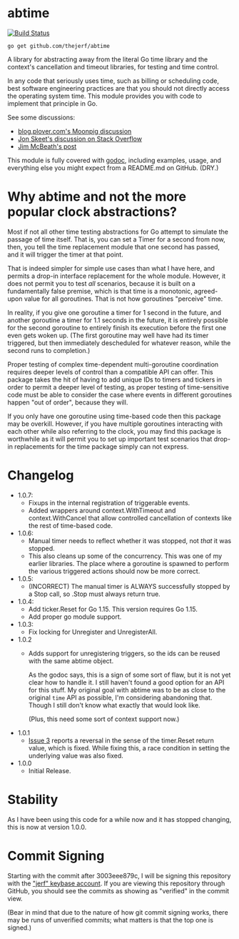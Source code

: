 # abtime

[![Build Status](https://travis-ci.org/thejerf/abtime.png?branch=master)](https://travis-ci.org/thejerf/abtime)

    go get github.com/thejerf/abtime

A library for abstracting away from the literal Go time library and the
context's cancellation and timeout libraries, for testing and time control.

In any code that seriously uses time, such as billing or scheduling code,
best software engineering practices are that you should not directly
access the operating system time. This module provides you with code to
implement that principle in Go.

See some discussions:

* [blog.plover.com's Moonpig discussion](http://blog.plover.com/prog/Moonpig.html#testing-sucks)
* [Jon Skeet's discussion on Stack Overflow](http://stackoverflow.com/questions/5622194/time-dependent-unit-tests/5622222#5622222)
* [Jim McBeath's post](http://jim-mcbeath.blogspot.com/2009/02/unit-testing-with-dates-and-times.html)

This module is fully covered with
[godoc](http://godoc.org/github.com/thejerf/abtime), including examples,
usage, and everything else you might expect from a README.md on GitHub.
(DRY.)

# Why abtime and not the more popular clock abstractions?

Most if not all other time testing abstractions for Go attempt to simulate
the passage of time itself. That is, you can set a Timer for a second from
now, then, you tell the time replacement module that one second has passed,
and it will trigger the timer at that point.

That is indeed simpler for simple use cases than what I have here, and
permits a drop-in interface replacement for the whole module. However,
it does not permit you to test _all_ scenarios, because it is built on
a fundamentally false premise, which is that time is a monotonic,
agreed-upon value for all goroutines. That is not how goroutines "perceive"
time.

In reality, if you give one goroutine a timer for 1 second in the future,
and another goroutine a timer for 1.1 seconds in the future, it is entirely
possible for the second goroutine to entirely finish its execution before
the first one even gets woken up. (The first goroutine may well have had
its timer triggered, but then immediately descheduled for whatever reason,
while the second runs to completion.)

Proper testing of complex time-dependent multi-goroutine coordination
requires deeper levels of control than a compatible API can offer. This
package takes the hit of having to add unique IDs to timers and tickers
in order to permit a deeper level of testing, as proper testing of
time-sensitive code must be able to consider the case where events in
different goroutines happen "out of order", because they will.

If you only have one goroutine using time-based code then this package may
be overkill. However, if you have multiple goroutines interacting with each
other while also referring to the clock, you may find this package is
worthwhile as it will permit you to set up important test scenarios that
drop-in replacements for the time package simply can not express.

# Changelog

* 1.0.7:
  * Fixups in the internal registration of triggerable events.
  * Added wrappers around context.WithTimeout and context.WithCancel that
    allow controlled cancellation of contexts like the rest of time-based
    code.
* 1.0.6:
  * Manual timer needs to reflect whether it was stopped, not _that_ it was
    stopped.
  * This also cleans up some of the concurrency. This was one of my earlier
    libraries. The place where a goroutine is spawned to perform the
    various triggered actions should now be more correct.
* 1.0.5:
  * (INCORRECT) The manual timer is ALWAYS successfully stopped by a Stop
    call, so .Stop must always return true.
* 1.0.4:
  * Add ticker.Reset for Go 1.15. This version requires Go 1.15.
  * Add proper go module support.
* 1.0.3:
  * Fix locking for Unregister and UnregisterAll.
* 1.0.2
  * Adds support for unregistering triggers, so the ids can be reused with
    the same abtime object.

    As the godoc says, this is a sign of some sort of flaw, but it is not
    yet clear how to handle it. I still haven't found a good option for an
    API for this stuff. My original goal with abtime was to be as close to
    the original `time` API as possible, I'm considering abandoning
    that. Though I still don't know what exactly that would look like.

    (Plus, this need some sort of context support now.)
* 1.0.1
  * [Issue 3](https://github.com/thejerf/abtime/issues/3) reports a
    reversal in the sense of the timer.Reset return value, which is
    fixed. While fixing this, a race condition in setting the underlying
    value was also fixed.
* 1.0.0
  * Initial Release.

# Stability

As I have been using this code for a while now and it has stopped changing,
this is now at version 1.0.0.

# Commit Signing

Starting with the commit after 3003eee879c, I will be signing this repository
with the ["jerf" keybase account](https://keybase.io/jerf). If you are viewing
this repository through GitHub, you should see the commits as showing as
"verified" in the commit view.

(Bear in mind that due to the nature of how git commit signing works, there
may be runs of unverified commits; what matters is that the top one is
signed.)

